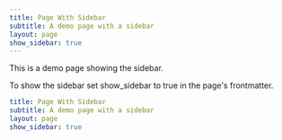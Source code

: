 ```yaml
---
title: Page With Sidebar
subtitle: A demo page with a sidebar
layout: page
show_sidebar: true
---
```


This is a demo page showing the sidebar.

To show the sidebar set show_sidebar to true in the page's frontmatter.

```yml
title: Page With Sidebar
subtitle: A demo page with a sidebar
layout: page
show_sidebar: true
```